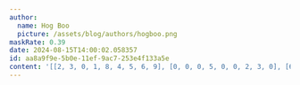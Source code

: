 ```yaml
---
author:
  name: Hog Boo
  picture: /assets/blog/authors/hogboo.png
maskRate: 0.39
date: 2024-08-15T14:00:02.058357
id: aa8a9f9e-5b0e-11ef-9ac7-253e4f133a5e
content: '[[2, 3, 0, 1, 8, 4, 5, 6, 9], [0, 0, 0, 5, 0, 0, 2, 3, 0], [6, 5, 8, 9, 0, 0, 4, 7, 1], [8, 0, 1, 4, 2, 5, 0, 0, 3], [5, 0, 0, 0, 0, 0, 0, 0, 0], [4, 0, 0, 6, 7, 3, 1, 8, 5], [3, 4, 6, 0, 9, 0, 8, 0, 7], [7, 2, 5, 3, 0, 8, 9, 0, 0], [1, 8, 0, 7, 0, 6, 0, 4, 2]]'
---
```

